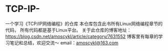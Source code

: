 # TCP-IP-
一个学习《TCP/IP网络编程》的仓库
本仓库包含此书所有Linux网络编程章节的代码，
所有代码都是基于Linux平台。
关于此仓库的博客地址：https://blog.csdn.net/amoscykl/article/category/7631552
博客里有每章的学习笔记和总结，欢迎交流～
email：amoscykl@163.com
